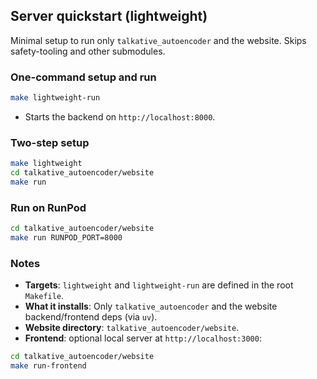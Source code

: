 ## Server quickstart (lightweight)

Minimal setup to run only `talkative_autoencoder` and the website. Skips safety-tooling and other submodules.

### One-command setup and run

```bash
make lightweight-run
```

- Starts the backend on `http://localhost:8000`.

### Two-step setup

```bash
make lightweight
cd talkative_autoencoder/website
make run
```

### Run on RunPod

```bash
cd talkative_autoencoder/website
make run RUNPOD_PORT=8000
```

### Notes

- **Targets**: `lightweight` and `lightweight-run` are defined in the root `Makefile`.
- **What it installs**: Only `talkative_autoencoder` and the website backend/frontend deps (via `uv`).
- **Website directory**: `talkative_autoencoder/website`.
- **Frontend**: optional local server at `http://localhost:3000`:

```bash
cd talkative_autoencoder/website
make run-frontend
```


